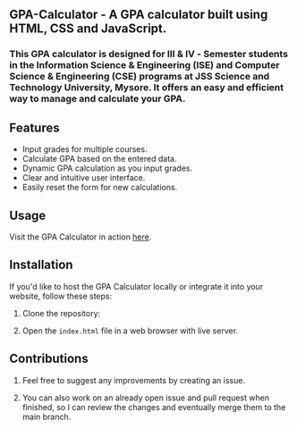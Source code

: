 ## GPA-Calculator - A GPA calculator built using HTML, CSS and JavaScript.

### This GPA calculator is designed for &#8546; & &#8547; - Semester students in the Information Science & Engineering (ISE) and Computer Science & Engineering (CSE) programs at JSS Science and Technology University, Mysore. It offers an easy and efficient way to manage and calculate your GPA.

## Features

- Input grades for multiple courses.
- Calculate GPA based on the entered data.
- Dynamic GPA calculation as you input grades.
- Clear and intuitive user interface.
- Easily reset the form for new calculations.

## Usage

Visit the GPA Calculator in action [here](https://gpa-calculator-by-chinmay.netlify.app/).

## Installation

If you'd like to host the GPA Calculator locally or integrate it into your website, follow these steps:

1. Clone the repository:

2. Open the `index.html` file in a web browser with live server.

## Contributions

1. Feel free to suggest any improvements by creating an issue.

2. You can also work on an already open issue and pull request when finished, so I can review the changes and eventually merge them to the main branch.

